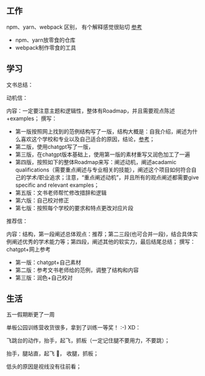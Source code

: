 ## 工作

npm、yarn、webpack 区别，
有个解释感觉很贴切 [参考](https://www.zhihu.com/question/419027692)
- npm、yarn放零食的仓库
- webpack制作零食的工具

## 学习

文书总结：

动机信：

内容：一定要注意主题和逻辑性，整体有Roadmap，并且需要观点陈述+examples；
撰写：
- 第一版按照网上找到的范例结构写了一版，结构大概是：自我介绍，阐述为什么喜欢这个学校和专业以及自己适合的原因，结论，[参考](https://zhuanlan.zhihu.com/p/394178820)；
- 第二版，使用chatgpt写了一版，
- 第三版，在chatgpt版本基础上，使用第一版的素材重写又润色加工了一遍
- 第四版，按照如下的整体Roadmap来写：阐述动机，阐述acadamic qualifications（需要重点阐述与专业相关的技能），阐述这个项目如何符合自己的学术/职业追求；注意，“重点阐述动机”，并且所有的观点阐述都需要give specific and relevant examples；
- 第五版：文书老师帮忙修改措辞和逻辑
- 第六版：自己校对修正
- 第七版：按照每个学校的要求和特点更改对应片段

推荐信：

内容：结构，第一段阐述总体观点：推荐；第二三段(也可合并一段)，结合具体实例阐述优秀的学术能力等；第四段，阐述其他的软实力，最后结尾总结；
撰写：chatgpt+网上参考
- 第一版：chatgpt+自己素材
- 第二版：参考文书老师给的范例，调整了结构和内容
- 第三版：润色+自己校对

## 生活

五一假期断更了一周

单板公园训练营收货很多，拿到了训练一等奖！ :-) XD：

飞跳台的动作，抬手，起飞，抓板（一定记住腿不要用力，不要跳）；

抬手，腿站直，起飞 🛫， 收腿，抓板；

低头的原因是视线没有往前看；
